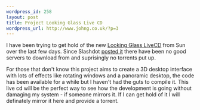 ```yaml
---
wordpress_id: 258
layout: post
title: Project Looking Glass Live CD
wordpress_url: http://www.johng.co.uk/?p=3
---
```

I have been trying to get hold of the new <a href="https://lg3d-livecd.dev.java.net/">Looking Glass LiveCD</a> from Sun over the last few days. Since Slashdot <a href="http://linux.slashdot.org/article.pl?sid=05/03/02/201216&amp;tid=189&amp;tid=102&amp;tid=106">posted it</a> there have been no good servers to download from and suprisingly no torrents put up.

For those that don't know this project aims to create a 3D desktop interface with lots of effects like rotating windows and a panoramic desktop, the code has been available for a while but I haven't had the guts to compile it. This live cd will be the perfect way to see how the development is going without damaging my system - if someone mirrors it. If I can get hold of it I will definately mirror it here and provide a torrent.
